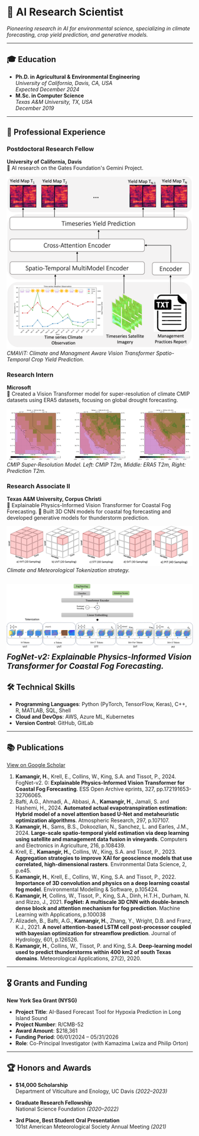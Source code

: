 # 🤖 AI Research Scientist

*Pioneering research in AI for environmental science, specializing in climate forecasting, crop yield prediction, and generative models.*

---

## 🎓 Education
- **Ph.D. in Agricultural & Environmental Engineering**  
  *University of California, Davis, CA, USA*  
  *Expected December 2024*
- **M.Sc. in Computer Science**  
  *Texas A&M University, TX, USA*  
  *December 2019*

---

## 💼 Professional Experience

### Postdoctoral Research Fellow  
**University of California, Davis**  
🔹 AI research on the Gates Foundation's Gemini Project.

![CMAViT](/assets/img/CMAViT.png)
*CMAViT: Climate and Managment Aware Vision Transformer Spatio-Temporal Crop Yield Prediction.*


### Research Intern  
**Microsoft**  
🔹 Created a Vision Transformer model for super-resolution of climate CMIP datasets using ERA5 datasets, focusing on global drought forecasting.

![CMIP Super-Resolution Model Demo](/assets/img/CMIP.gif)
*CMIP Super-Resolution Model. Left: CMIP T2m, Middle: ERA5 T2m, Right: Prediction T2m.*


### Research Associate II  
**Texas A&M University, Corpus Christi**  
🔹 Explainable Physics-Informed Vision Transformer for Coastal Fog Forecasting.
🔹 Built 3D CNN models for coastal fog forecasting and developed generative models for thunderstorm prediction.

![CMAViT](/assets/img/token.png)
*Climate and Meteorological Tokenization strategy.*

![CMAViT](/assets/img/model.png)
*FogNet-v2: Explainable Physics-Informed Vision Transformer for Coastal Fog Forecasting.*
---

## 🛠️ Technical Skills

- **Programming Languages**: Python (PyTorch, TensorFlow, Keras), C++, R, MATLAB, SQL, Shell
- **Cloud and DevOps**: AWS, Azure ML, Kubernetes
- **Version Control**: GitHub, GitLab

---

## 📚 Publications  
[View on Google Scholar](https://scholar.google.com/citations?user=YLYJGQ8AAAAJ&hl=en)

1. **Kamangir, H.**, Krell, E., Collins, W., King, S.A. and Tissot, P., 2024. FogNet-v2. 0: **Explainable Physics-Informed Vision Transformer for Coastal Fog Forecasting**. ESS Open Archive eprints, 327, pp.172191653-32706065.
2. Bafti, A.G., Ahmadi, A., Abbasi, A., **Kamangir, H**., Jamali, S. and Hashemi, H., 2024. **Automated actual evapotranspiration estimation: Hybrid model of a novel attention based U-Net and metaheuristic optimization algorithms**. Atmospheric Research, 297, p.107107.
3. **Kamangir, H.**, Sams, B.S., Dokoozlian, N., Sanchez, L. and Earles, J.M., 2024. **Large-scale spatio-temporal yield estimation via deep learning using satellite and management data fusion in vineyards**. Computers and Electronics in Agriculture, 216, p.108439.
4. Krell, E., **Kamangir, H.,** Collins, W., King, S.A. and Tissot, P., 2023. **Aggregation strategies to improve XAI for geoscience models that use correlated, high-dimensional rasters**. Environmental Data Science, 2, p.e45.
5. **Kamangir, H.**, Krell, E., Collins, W., King, S.A. and Tissot, P., 2022. **Importance of 3D convolution and physics on a deep learning coastal fog model**. Environmental Modelling \& Software, p.105424.
6. **Kamangir, H**, Collins, W., Tissot, P., King, S.A., Dinh, H.T.H., Durham, N. and Rizzo, J., 2021. **FogNet: A multiscale 3D CNN with double-branch dense block and attention mechanism for fog prediction**. Machine Learning with Applications, p.100038
7. Alizadeh, B., Bafti, A.G., **Kamangir, H.**, Zhang, Y., Wright, D.B. and Franz, K.J., 2021. **A novel attention-based LSTM cell post-processor coupled with bayesian optimization for streamflow prediction**. Journal of Hydrology, 601, p.126526.
8. **Kamangir, H**., Collins, W., Tissot, P. and King, S.A. **Deep‐learning model used to predict thunderstorms within 400 km2 of south Texas domains**. Meteorological Applications, 27(2), 2020.

---

## 🎖️ Grants and Funding

**New York Sea Grant (NYSG)**  
- **Project Title**: AI-Based Forecast Tool for Hypoxia Prediction in Long Island Sound  
- **Project Number**: R/CMB-52  
- **Award Amount**: $218,361  
- **Funding Period**: 06/01/2024 – 05/31/2026  
- **Role**: Co-Principal Investigator (with Kamazima Lwiza and Philip Orton)

---

## 🏆 Honors and Awards

- **$14,000 Scholarship**  
  Department of Viticulture and Enology, UC Davis *(2022–2023)*

- **Graduate Research Fellowship**  
  National Science Foundation *(2020–2022)*

- **3rd Place, Best Student Oral Presentation**  
  101st American Meteorological Society Annual Meeting *(2021)*

